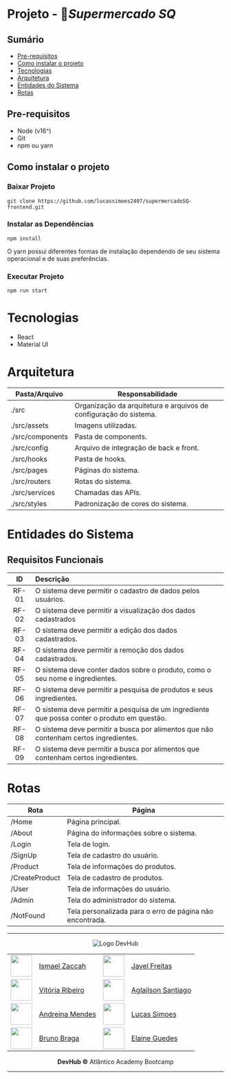 
# Projeto - 🛒*Supermercado SQ* 
<!-- <h1 align="center">
<img alt="Tela inicial da aplicação SupermercadoSQ" title="#SupermercadoSQ" src="" />
</h1> -->
<!-- <img src="https://img.shields.io/apm/l/vim-mode"/>
<img src="https://img.shields.io/npm/types/typescript?color=blue&label=language"/> -->
<h2>Sumário</h2>

* [Pre-requisitos](#pre-requisitos)
* [Como instalar o projeto](#instalar-projeto)
* [Tecnologias](#tecnologias)
* [Arquitetura](#arquitetura)
* [Entidades do Sistema](#entidades)
* [Rotas](#rotas)

<h2 id="pre-requisitos">Pre-requisitos</h2>

* Node (v16^)
* Git
* npm ou yarn

<h2 id="instalar-projeto">Como instalar o projeto</h2>
<h3>
Baixar Projeto 
</h3>

```
git clone https://github.com/lucassimoes2407/supermercadoSQ-frontend.git
```

<h3>
Instalar as Dependências 
</h3>

```
npm install
```

O yarn possui diferentes formas de instalação dependendo de seu sistema operacional e de suas preferências.

<h3>
Executar Projeto 
</h3>

```
npm run start
```

# <a id="tecnologias"></a> Tecnologias

* React
* Material UI


# <a id="arquitetura"></a> Arquitetura

| Pasta/Arquivo     | Responsabilidade                                                                      |
|-------------------|---------------------------------------------------------------------------------------|
| ./src             | Organização da arquitetura e arquivos de configuração do sistema.                     |
| ./src/assets      | Imagens utilizadas.                                                                   |
| ./src/components  | Pasta de components.                                                                  |
| ./src/config      | Arquivo de integração de back e front.                                                |
| ./src/hooks       | Pasta de hooks.                                                                       |
| ./src/pages       | Páginas do sistema.                                                                   |
| ./src/routers     | Rotas do sistema.                                                                     |
| ./src/services    | Chamadas das APIs.                                                                    |
| ./src/styles      | Padronização de cores do sistema.                                                     |

# <a id="entidades"></a>  Entidades do Sistema

## Requisitos Funcionais
ID|Descrição       
:---:|:---|
RF-01| O sistema deve permitir o cadastro de dados pelos usuários.                                                               
RF-02| O sistema deve permitir a visualização dos dados cadastrados
RF-03| O sistema deve permitir a edição dos dados cadastrados.
RF-04| O sistema deve permitir a remoção dos dados cadastrados.                                                                  
RF-05| O sistema deve conter dados sobre o produto, como o seu nome e ingredientes.                                              
RF-06| O sistema deve permitir a pesquisa de produtos e seus ingredientes. 
RF-07| O sistema deve permitir a pesquisa de um ingrediente que possa conter o produto em questão.
RF-08| O sistema deve permitir a busca por alimentos que não contenham certos ingredientes.
RF-09| O sistema deve permitir a busca por alimentos que contenham certos ingredientes.

# <a id="rotas"></a>  Rotas
| Rota                              | Página                                                       |
|-----------------------------------|--------------------------------------------------------------|
| /Home                             | Página principal.                                            |
| /About                            | Página do informações sobre o sistema.                       |
| /Login                            | Tela de login.                                               |
| /SignUp                           | Tela de cadastro do usuário.                                 |
| /Product                          | Tela de informações do produtos.                             |
| /CreateProduct                    | Tela de cadastro de produtos.                                |
| /User                             | Tela de informações do usuário.                              |
| /Admin                            | Tela do administrador do sistema.                            |
| /NotFound                         | Tela personalizada para o erro de página não encontrada.     |

---
<!-- Tabela com Integrantes do Grupo -->
<div align=center>
<a id="equipe-devhub"></a>

![Logo DevHub](./planejamento/logo-devhub-darkmode.png)

| | | | |
|:---|:---|:---|:---|
| <img  src="https://avatars.githubusercontent.com/u/86008336?v=4" width=50px/> | <a href="https://github.com/ismaelzaccah">Ismael Zaccah | <img  src="https://avatars.githubusercontent.com/u/42359787?v=4" width=50px/> | <a href="https://github.com/javelfreitas">Javel Freitas |
| <img  src="https://avatars.githubusercontent.com/u/59093848?v=4" width=50px/> | <a href="https://github.com/wiwiaR">Vitória Ribeiro | <img  src="https://avatars.githubusercontent.com/u/56098754?v=4" width=50px/> | <a href="https://github.com/AglailsonSantiago">Aglailson Santiago |
| <img  src="https://avatars.githubusercontent.com/u/47800237?v=4" width=50px/> | <a href="https://github.com/andreinamendes">Andreina Mendes | <img  src="https://avatars.githubusercontent.com/u/96750112?v=4" width=50px/> | <a href="https://github.com/lucassimoes2407">Lucas Simoes |
| <img  src="https://avatars.githubusercontent.com/u/78513841?v=4" width=50px/> | <a href="https://github.com/BrunoSTB">Bruno Braga | <img  src="https://avatars.githubusercontent.com/u/78852666?v=4" width=50px/> | <a href="https://github.com/Elaine-G-L">Elaine Guedes

 **DevHub ©** Atlântico Academy Bootcamp
 </div>

---

